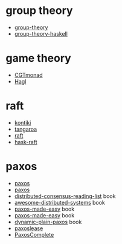 # group theory
* [group-theory](https://github.com/emilypi/group-theory)
* [group-theory-haskell](https://github.com/hubbards/group-theory-haskell)

# game theory
* [CGTmonad](https://github.com/revslauphter/CGTmonad)
* [Hagl](https://github.com/walkie/Hagl)

# raft
* [kontiki](https://github.com/NicolasT/kontiki)
* [tangaroa](https://github.com/chrisnc/tangaroa)
* [raft](https://github.com/kfish/raft)
* [hask-raft](https://github.com/semaj/hask-raft)

# paxos
* [paxos](https://github.com/NicolasT/paxos)
* [paxos](https://github.com/hargettp/paxos)
* [distributed-consensus-reading-list](https://github.com/heidihoward/distributed-consensus-reading-list) book
* [awesome-distributed-systems](https://github.com/theanalyst/awesome-distributed-systems) book
* [paxos-made-easy](https://github.com/turingcell/paxos-made-easy) book
* [paxos-made-easy](https://github.com/hnes/paxos-made-easy) book
* [dynamic-plain-paxos](https://github.com/rystsov/dynamic-plain-paxos) book
* [paxoslease](https://github.com/NicolasT/paxoslease)
* [PaxosComplete](https://github.com/paxoscomplete/PaxosComplete)
